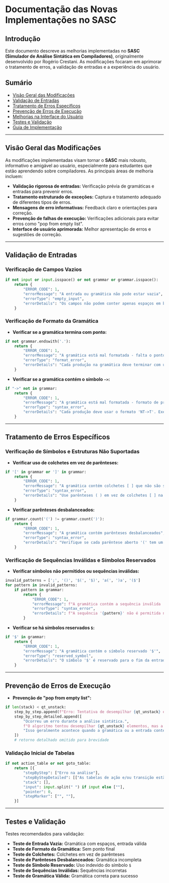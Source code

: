 # Documentação das Novas Implementações no SASC

## Introdução

Este documento descreve as melhorias implementadas no **SASC (Simulador de Análise Sintática em Compiladores)**, originalmente desenvolvido por Rogério Crestani. As modificações focaram em aprimorar o tratamento de erros, a validação de entradas e a experiência do usuário.

## Sumário

* [Visão Geral das Modificações](#visão-geral-das-modificações)
* [Validação de Entradas](#validação-de-entradas)
* [Tratamento de Erros Específicos](#tratamento-de-erros-específicos)
* [Prevenção de Erros de Execução](#prevenção-de-erros-de-execução)
* [Melhorias na Interface do Usuário](#melhorias-na-interface-do-usuário)
* [Testes e Validação](#testes-e-validação)
* [Guia de Implementação](#guia-de-implementação)

---

## Visão Geral das Modificações

As modificações implementadas visam tornar o **SASC** mais robusto, informativo e amigável ao usuário, especialmente para estudantes que estão aprendendo sobre compiladores. As principais áreas de melhoria incluem:

* **Validação rigorosa de entradas:** Verificação prévia de gramáticas e entradas para prevenir erros.
* **Tratamento estruturado de exceções:** Captura e tratamento adequado de diferentes tipos de erros.
* **Mensagens de erro informativas:** Feedback claro e orientações para correção.
* **Prevenção de falhas de execução:** Verificações adicionais para evitar erros como "pop from empty list".
* **Interface de usuário aprimorada:** Melhor apresentação de erros e sugestões de correção.

---

## Validação de Entradas

### Verificação de Campos Vazios

```python
if not input or input.isspace() or not grammar or grammar.isspace():
    return {
        "ERROR_CODE": 1,
        "errorMessage": "A entrada ou gramática não pode estar vazia",
        "errorType": "empty_input",
        "errorDetails": "Os campos não podem conter apenas espaços em branco. Preencha com uma gramática válida e uma entrada para análise."
    }
```

### Verificação de Formato da Gramática

* **Verificar se a gramática termina com ponto:**

```python
if not grammar.endswith('.'):
    return {
        "ERROR_CODE": 1,
        "errorMessage": "A gramática está mal formatada - falta o ponto final",
        "errorType": "format_error",
        "errorDetails": "Cada produção na gramática deve terminar com um ponto. Exemplo: 'S->A.'"
    }
```

* **Verificar se a gramática contém o símbolo `->`:**

```python
if "->" not in grammar:
    return {
        "ERROR_CODE": 1,
        "errorMessage": "A gramática está mal formatada - formato de produção incorreto",
        "errorType": "syntax_error",
        "errorDetails": "Cada produção deve usar o formato 'NT->T'. Exemplo: 'S->A.'"
    }
```

---

## Tratamento de Erros Específicos

### Verificação de Símbolos e Estruturas Não Suportadas

* **Verificar uso de colchetes em vez de parênteses:**

```python
if '[' in grammar or ']' in grammar:
    return {
        "ERROR_CODE": 1,
        "errorMessage": "A gramática contém colchetes [ ] que não são suportados",
        "errorType": "syntax_error",
        "errorDetails": "Use parênteses ( ) em vez de colchetes [ ] na sua gramática. Exemplo: 'F->(E).' em vez de 'F->[E].'"
    }
```

* **Verificar parênteses desbalanceados:**

```python
if grammar.count('(') != grammar.count(')'):
    return {
        "ERROR_CODE": 1,
        "errorMessage": "A gramática contém parênteses desbalanceados",
        "errorType": "syntax_error",
        "errorDetails": "Verifique se cada parêntese aberto '(' tem um parêntese fechado ')' correspondente."
    }
```

### Verificação de Sequências Inválidas e Símbolos Reservados

* **Verificar símbolos não permitidos ou sequências inválidas:**

```python
invalid_patterns = [';', '()', '$(', '$)', 'a(', ')a', '($']
for pattern in invalid_patterns:
    if pattern in grammar:
        return {
            "ERROR_CODE": 1,
            "errorMessage": f"A gramática contém a sequência inválida '{pattern}'",
            "errorType": "syntax_error",
            "errorDetails": f"A sequência '{pattern}' não é permitida na gramática. Verifique a sintaxe e remova ou corrija esta sequência."
        }
```

* **Verificar se há símbolos reservados `$`:**

```python
if '$' in grammar:
    return {
        "ERROR_CODE": 1,
        "errorMessage": "A gramática contém o símbolo reservado '$'",
        "errorType": "reserved_symbol",
        "errorDetails": "O símbolo '$' é reservado para o fim da entrada e não pode ser usado na gramática."
    }
```

---

## Prevenção de Erros de Execução

* **Prevenção de "pop from empty list":**

```python
if len(stack) < qt_unstack:
    step_by_step.append(f"Erro: Tentativa de desempilhar {qt_unstack} elementos de uma pilha com apenas {len(stack)} elementos")
    step_by_step_detailed.append([
        "Ocorreu um erro durante a análise sintática.",
        f"O algoritmo tentou desempilhar {qt_unstack} elementos, mas a pilha só tem {len(stack)} elementos.",
        "Isso geralmente acontece quando a gramática ou a entrada contém erros que não foram detectados previamente."
    ])
    # retorno detalhado omitido para brevidade
```

### Validação Inicial de Tabelas

```python
if not action_table or not goto_table:
    return [{
        "stepByStep": ["Erro na análise"],
        "stepByStepDetailed": [["As tabelas de ação e/ou transição estão vazias ou inválidas."]],
        "stack": [],
        "input": input.split(" ") if input else [""],
        "pointer": 0,
        "stepMarker": ["", ""],
    }]
```

---

## Testes e Validação

Testes recomendados para validação:

* **Teste de Entrada Vazia:** Gramática com espaços, entrada válida
* **Teste de Formato da Gramática:** Sem ponto final
* **Teste de Colchetes:** Colchetes em vez de parênteses
* **Teste de Parênteses Desbalanceados:** Gramática incompleta
* **Teste de Símbolo Reservado:** Uso indevido do símbolo `$`
* **Teste de Sequências Inválidas:** Sequências incorretas
* **Teste de Gramática Válida:** Gramática correta para sucesso
